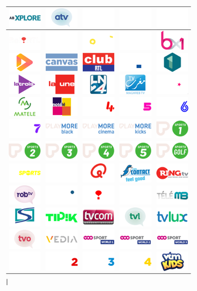 | ![](https://raw.githubusercontent.com/RevGear/logo/master/Countries/BE/ABXplore.png)| ![](https://raw.githubusercontent.com/RevGear/logo/master/Countries/BE/ATV.png)| ![](https://raw.githubusercontent.com/RevGear/logo/master/Countries/BE/AVS.png)| ![](https://raw.githubusercontent.com/RevGear/logo/master/Countries/BE/Be1.png)| ![](https://raw.githubusercontent.com/RevGear/logo/master/Countries/BE/BeCine.png)| 
|:---:|:---:|:---:|:---:|:---:| 
| ![](https://raw.githubusercontent.com/RevGear/logo/master/Countries/BE/BelRTL.png)| ![](https://raw.githubusercontent.com/RevGear/logo/master/Countries/BE/BeSeries.png)| ![](https://raw.githubusercontent.com/RevGear/logo/master/Countries/BE/Bouke.png)| ![](https://raw.githubusercontent.com/RevGear/logo/master/Countries/BE/Bruzz.png)| ![](https://raw.githubusercontent.com/RevGear/logo/master/Countries/BE/BX1.png)| 
| ![](https://raw.githubusercontent.com/RevGear/logo/master/Countries/BE/CanalZoom.png)| ![](https://raw.githubusercontent.com/RevGear/logo/master/Countries/BE/Canvas.png)| ![](https://raw.githubusercontent.com/RevGear/logo/master/Countries/BE/ClubRTL.png)| ![](https://raw.githubusercontent.com/RevGear/logo/master/Countries/BE/EbS.png)| ![](https://raw.githubusercontent.com/RevGear/logo/master/Countries/BE/Een.png)| 
| ![](https://raw.githubusercontent.com/RevGear/logo/master/Countries/BE/LaTrois.png)| ![](https://raw.githubusercontent.com/RevGear/logo/master/Countries/BE/LaUne.png)| ![](https://raw.githubusercontent.com/RevGear/logo/master/Countries/BE/LN24.png)| ![](https://raw.githubusercontent.com/RevGear/logo/master/Countries/BE/MaghrebTV.png)| ![](https://raw.githubusercontent.com/RevGear/logo/master/Countries/BE/ManX.png)| 
| ![](https://raw.githubusercontent.com/RevGear/logo/master/Countries/BE/Matele.png)| ![](https://raw.githubusercontent.com/RevGear/logo/master/Countries/BE/Notele.png)| ![](https://raw.githubusercontent.com/RevGear/logo/master/Countries/BE/Play4.png)| ![](https://raw.githubusercontent.com/RevGear/logo/master/Countries/BE/Play5.png)| ![](https://raw.githubusercontent.com/RevGear/logo/master/Countries/BE/Play6.png)| 
| ![](https://raw.githubusercontent.com/RevGear/logo/master/Countries/BE/Play7.png)| ![](https://raw.githubusercontent.com/RevGear/logo/master/Countries/BE/PlayMoreBlack.png)| ![](https://raw.githubusercontent.com/RevGear/logo/master/Countries/BE/PlayMoreCinema.png)| ![](https://raw.githubusercontent.com/RevGear/logo/master/Countries/BE/PlayMoreKicks.png)| ![](https://raw.githubusercontent.com/RevGear/logo/master/Countries/BE/PlaySports1.png)| 
| ![](https://raw.githubusercontent.com/RevGear/logo/master/Countries/BE/PlaySports2.png)| ![](https://raw.githubusercontent.com/RevGear/logo/master/Countries/BE/PlaySports3.png)| ![](https://raw.githubusercontent.com/RevGear/logo/master/Countries/BE/PlaySports4.png)| ![](https://raw.githubusercontent.com/RevGear/logo/master/Countries/BE/PlaySports5.png)| ![](https://raw.githubusercontent.com/RevGear/logo/master/Countries/BE/PlaySportsGolf.png)| 
| ![](https://raw.githubusercontent.com/RevGear/logo/master/Countries/BE/PlaySportsOpen.png)| ![](https://raw.githubusercontent.com/RevGear/logo/master/Countries/BE/PlugRTL.png)| ![](https://raw.githubusercontent.com/RevGear/logo/master/Countries/BE/QMusic.png)| ![](https://raw.githubusercontent.com/RevGear/logo/master/Countries/BE/RadioContact.png)| ![](https://raw.githubusercontent.com/RevGear/logo/master/Countries/BE/RingTV.png)| 
| ![](https://raw.githubusercontent.com/RevGear/logo/master/Countries/BE/ROBTV.png)| ![](https://raw.githubusercontent.com/RevGear/logo/master/Countries/BE/RTCTeleLiege.png)| ![](https://raw.githubusercontent.com/RevGear/logo/master/Countries/BE/RTLTVI.png)| ![](https://raw.githubusercontent.com/RevGear/logo/master/Countries/BE/Sport10.png)| ![](https://raw.githubusercontent.com/RevGear/logo/master/Countries/BE/TeleMB.png)| 
| ![](https://raw.githubusercontent.com/RevGear/logo/master/Countries/BE/Telesambre.png)| ![](https://raw.githubusercontent.com/RevGear/logo/master/Countries/BE/Tipik.png)| ![](https://raw.githubusercontent.com/RevGear/logo/master/Countries/BE/TVCom.png)| ![](https://raw.githubusercontent.com/RevGear/logo/master/Countries/BE/TVLimburg.png)| ![](https://raw.githubusercontent.com/RevGear/logo/master/Countries/BE/TVLux.png)| 
| ![](https://raw.githubusercontent.com/RevGear/logo/master/Countries/BE/TVOost.png)| ![](https://raw.githubusercontent.com/RevGear/logo/master/Countries/BE/Vedia.png)| ![](https://raw.githubusercontent.com/RevGear/logo/master/Countries/BE/VOOsportWorld1.png)| ![](https://raw.githubusercontent.com/RevGear/logo/master/Countries/BE/VOOsportWorld2.png)| ![](https://raw.githubusercontent.com/RevGear/logo/master/Countries/BE/VOOsportWorld3.png)| 
| ![](https://raw.githubusercontent.com/RevGear/logo/master/Countries/BE/VTM.png)| ![](https://raw.githubusercontent.com/RevGear/logo/master/Countries/BE/VTM2.png)| ![](https://raw.githubusercontent.com/RevGear/logo/master/Countries/BE/VTM3.png)| ![](https://raw.githubusercontent.com/RevGear/logo/master/Countries/BE/VTM4.png)| ![](https://raw.githubusercontent.com/RevGear/logo/master/Countries/BE/VTMKids.png)| 
 | 
